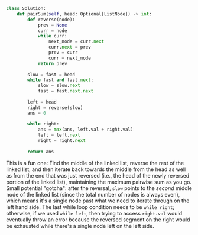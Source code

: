 ```python
class Solution:
    def pairSum(self, head: Optional[ListNode]) -> int:
        def reverse(node):
            prev = None
            curr = node
            while curr:
                next_node = curr.next
                curr.next = prev
                prev = curr
                curr = next_node
            return prev
        
        slow = fast = head
        while fast and fast.next:
            slow = slow.next
            fast = fast.next.next
        
        left = head
        right = reverse(slow)
        ans = 0
        
        while right:
            ans = max(ans, left.val + right.val)
            left = left.next
            right = right.next
            
        return ans
```

This is a fun one: Find the middle of the linked list, reverse the rest of the linked list, and then iterate back towards the middle from the head as well as from the end that was just reversed (i.e., the head of the newly reversed portion of the linked list), maintaining the maximum pairwise sum as you go. Small potential "gotcha": after the reversal, `slow` points to the *second* middle node of the linked list (since the total number of nodes is always even), which means it's a single node past what we need to iterate through on the left hand side. The last while loop condition needs to be `while right`; otherwise, if we used `while left`, then trying to access `right.val` would eventually throw an error because the reversed segment on the right would be exhausted while there's a single node left on the left side.
